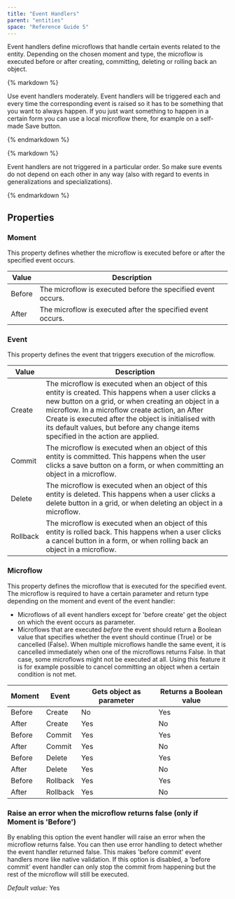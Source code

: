 ```yaml
---
title: "Event Handlers"
parent: "entities"
space: "Reference Guide 5"
---
```



Event handlers define microflows that handle certain events related to the entity. Depending on the chosen moment and type, the microflow is executed before or after creating, committing, deleting or rolling back an object.



<div class="alert alert-warning">{% markdown %}

Use event handlers moderately. Event handlers will be triggered each and every time the corresponding event is raised so it has to be something that you want to always happen. If you just want something to happen in a certain form you can use a local microflow there, for example on a self-made Save button.

{% endmarkdown %}</div><div class="alert alert-warning">{% markdown %}

Event handlers are not triggered in a particular order. So make sure events do not depend on each other in any way (also with regard to events in generalizations and specializations).

{% endmarkdown %}</div>

## Properties

### Moment

This property defines whether the microflow is executed before or after the specified event occurs.

<table><thead><tr><th class="confluenceTh">Value</th><th class="confluenceTh">Description</th></tr></thead><tbody><tr><td class="confluenceTd">Before</td><td class="confluenceTd">The microflow is executed before the specified event occurs.</td></tr><tr><td class="confluenceTd">After</td><td class="confluenceTd">The microflow is executed after the specified event occurs.</td></tr></tbody></table>

### Event

This property defines the event that triggers execution of the microflow.

<table><thead><tr><th class="confluenceTh">Value</th><th class="confluenceTh">Description</th></tr></thead><tbody><tr><td class="confluenceTd">Create</td><td class="confluenceTd">The microflow is executed when an object of this entity is created. This happens when a user clicks a new button on a grid, or when creating an object in a microflow. In a microflow create action, an After Create is executed after the object is initialised with its default values, but before any change items specified in the action are applied.</td></tr><tr><td class="confluenceTd">Commit</td><td class="confluenceTd">The microflow is executed when an object of this entity is committed. This happens when the user clicks a save button on a form, or when committing an object in a microflow.</td></tr><tr><td class="confluenceTd">Delete</td><td class="confluenceTd">The microflow is executed when an object of this entity is deleted. This happens when a user clicks a delete button in a grid, or when deleting an object in a microflow.</td></tr><tr><td class="confluenceTd">Rollback</td><td class="confluenceTd">The microflow is executed when an object of this entity is rolled back. This happens when a user clicks a cancel button in a form, or when rolling back an object in a microflow.</td></tr></tbody></table>

### Microflow

This property defines the microflow that is executed for the specified event. The microflow is required to have a certain parameter and return type depending on the moment and event of the event handler:

*   Microflows of all event handlers except for 'before create' get the object on which the event occurs as parameter.
*   Microflows that are executed _before_ the event should return a Boolean value that specifies whether the event should continue (True) or be cancelled (False). When multiple microflows handle the same event, it is cancelled immediately when one of the microflows returns False. In that case, some microflows might not be executed at all. Using this feature it is for example possible to cancel committing an object when a certain condition is not met.

<table><thead><tr><th class="confluenceTh">Moment</th><th class="confluenceTh">Event</th><th class="confluenceTh">Gets object as parameter</th><th class="confluenceTh">Returns a Boolean value</th></tr></thead><tbody><tr><td class="confluenceTd">Before</td><td class="confluenceTd">Create</td><td class="confluenceTd">No</td><td class="confluenceTd">Yes</td></tr><tr><td class="confluenceTd">After</td><td class="confluenceTd">Create</td><td class="confluenceTd">Yes</td><td class="confluenceTd">No</td></tr><tr><td class="confluenceTd">Before</td><td class="confluenceTd">Commit</td><td class="confluenceTd">Yes</td><td class="confluenceTd">Yes</td></tr><tr><td class="confluenceTd">After</td><td class="confluenceTd">Commit</td><td class="confluenceTd">Yes</td><td class="confluenceTd">No</td></tr><tr><td class="confluenceTd">Before</td><td class="confluenceTd">Delete</td><td class="confluenceTd">Yes</td><td class="confluenceTd">Yes</td></tr><tr><td class="confluenceTd">After</td><td class="confluenceTd">Delete</td><td class="confluenceTd">Yes</td><td class="confluenceTd">No</td></tr><tr><td class="confluenceTd">Before</td><td class="confluenceTd">Rollback</td><td class="confluenceTd">Yes</td><td class="confluenceTd">Yes</td></tr><tr><td class="confluenceTd">After</td><td class="confluenceTd">Rollback</td><td class="confluenceTd">Yes</td><td class="confluenceTd">No</td></tr></tbody></table>

### Raise an error when the microflow returns false (only if Moment is 'Before')

By enabling this option the event handler will raise an error when the microflow returns false. You can then use error handling to detect whether the event handler returned false. This makes 'before commit' event handlers more like native validation. If this option is disabled, a 'before commit' event handler can only stop the commit from happening but the rest of the microflow will still be executed.

_Default value:_ Yes
